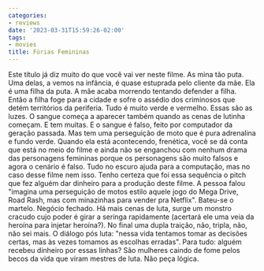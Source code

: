 ```yaml
---
categories:
- reviews
date: '2023-03-31T15:59:26-02:00'
tags:
- movies
title: Fúrias Femininas
---
```


Este título já diz muito do que você vai ver neste filme. As mina tão puta. Uma delas, a vemos na infância, é quase estuprada pelo cliente da mãe. Ela é uma filha da puta. A mãe acaba morrendo tentando defender a filha. Então a filha foge para a cidade e sofre o assédio dos criminosos que detém territórios da periferia. Tudo é muito verde e vermelho. Essas são as luzes. O sangue começa a aparecer também quando as cenas de lutinha começam. E tem muitas. E o sangue é falso, feito por computador da geração passada. Mas tem uma perseguição de moto que é pura adrenalina e fundo verde. Quando ela está acontecendo, frenética, você se dá conta que está no meio do filme e ainda não se enganchou com nenhum drama das personagens femininas porque os personagens são muito falsos e agora o cenário é falso. Tudo no escuro ajuda para a computação, mas no caso desse filme nem isso. Tenho certeza que foi essa sequência o pitch que fez alguém dar dinheiro para a produção deste filme. A pessoa falou "imagina uma perseguição de motos estilo aquele jogo do Mega Drive, Road Rash, mas com minazinhas para vender pra Netflix". Bateu-se o martelo. Negócio fechado. Há mais cenas de luta, surge um monstro cracudo cujo poder é girar a seringa rapidamente (acertará ele uma veia da heroína para injetar heroína?). No final uma dupla traição, não, tripla, não, não sei mais. O diálogo pós luta: "nessa vida tentamos tomar as decisões certas, mas às vezes tomamos as escolhas erradas". Para tudo: alguém recebeu dinheiro por essas linhas? São mulheres caindo de fome pelos becos da vida que viram mestres de luta. Não peça lógica.